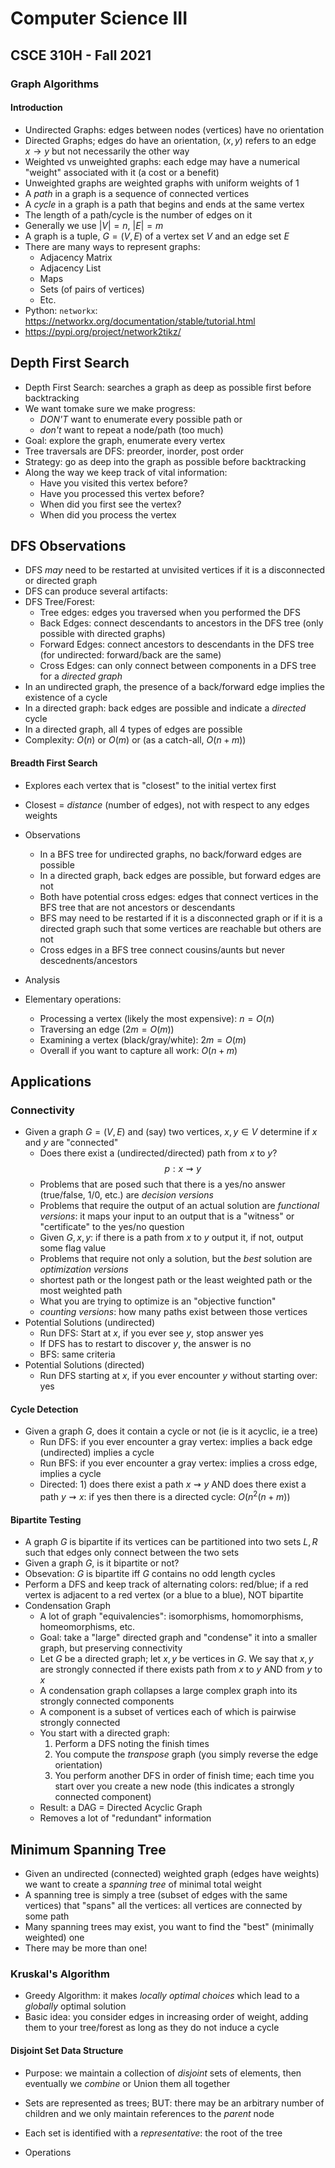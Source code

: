 
# Computer Science III
## CSCE 310H - Fall 2021
### Graph Algorithms

#### Introduction

* Undirected Graphs: edges between nodes (vertices) have no orientation
* Directed Graphs; edges do have an orientation, $(x, y)$ refers to an edge $x \rightarrow y$ but not necessarily the other way
* Weighted vs unweighted graphs: each edge may have a numerical "weight" associated with it (a cost or a benefit)
* Unweighted graphs are weighted graphs with uniform weights of 1
* A *path* in a graph is a sequence of connected vertices
* A *cycle* in a graph is a path that begins and ends at the same vertex
* The length of a path/cycle is the number of edges on it
* Generally we use $|V| = n$, $|E| = m$
* A graph is a tuple, $G = (V,E)$ of a vertex set $V$ and an edge set $E$
* There are many ways to represent graphs:
  * Adjacency Matrix
  * Adjacency List
  * Maps
  * Sets (of pairs of vertices)
  * Etc.
* Python: `networkx`: https://networkx.org/documentation/stable/tutorial.html
* https://pypi.org/project/network2tikz/

## Depth First Search

* Depth First Search: searches a graph as deep as possible first before backtracking
* We want tomake sure we make progress:
  - *DON'T* want to enumerate every possible path or
  - *don't* want to repeat a node/path (too much)
* Goal: explore the graph, enumerate every vertex
* Tree traversals are DFS: preorder, inorder, post order
* Strategy: go as deep into the graph as possible before backtracking
* Along the way we keep track of vital information:
  * Have you visited this vertex before?
  * Have you processed this vertex before?
  * When did you first see the vertex?
  * When did you process the vertex

## DFS Observations

* DFS *may* need to be restarted at unvisited vertices if it is a disconnected or directed graph
* DFS can produce several artifacts:
* DFS Tree/Forest:
  * Tree edges: edges you traversed when you performed the DFS
  * Back Edges: connect descendants to ancestors in the DFS tree (only possible with directed graphs)
  * Forward Edges: connect ancestors to descendants in the DFS tree (for undirected: forward/back are the same)
  * Cross Edges: can only connect between components in a DFS tree for a *directed graph*
* In an undirected graph, the presence of a back/forward edge implies the existence of a cycle
* In a directed graph: back edges are possible and indicate a *directed* cycle
* In a directed graph, all 4 types of edges are possible
* Complexity: $O(n)$ or $O(m)$ or (as a catch-all, $O(n+m)$)

#### Breadth First Search

* Explores each vertex that is "closest" to the initial vertex first
* Closest = *distance* (number of edges), not with respect to any edges weights

* Observations
  * In a BFS tree for undirected graphs, no back/forward edges are possible
  * In a directed graph, back edges are possible, but forward edges are not
  * Both have potential cross edges: edges that connect vertices in the BFS tree that are not ancestors or descendants
  * BFS may need to be restarted if it is a disconnected graph or if it is a directed graph such that some vertices are reachable but others are not
  * Cross edges in a BFS tree connect cousins/aunts but never descednents/ancestors

* Analysis

* Elementary operations:
  * Processing a vertex (likely the most expensive): $n = O(n)$
  * Traversing an edge ($2m = O(m)$)
  * Examining a vertex (black/gray/white): $2m = O(m)$
  * Overall if you want to capture all work: $O(n + m)$

## Applications

### Connectivity

* Given a graph $G=(V,E)$ and (say) two vertices, $x, y \in V$ determine if $x$ and $y$ are "connected"
  * Does there exist a (undirected/directed) path from $x$ to $y$?
  $$p : x \rightsquigarrow y $$
  * Problems that are posed such that there is a yes/no answer (true/false, 1/0, etc.) are *decision versions*
  * Problems that require the output of an actual solution are *functional versions*: it maps your input to an output that is a "witness" or "certificate" to the yes/no question
  * Given $G, x, y$: if there is a path from $x$ to $y$ output it, if not, output some flag value
  * Problems that require not only a solution, but the *best* solution are *optimization versions*
  * shortest path or the longest path or the least weighted path or the most weighted path
  * What you are trying to optimize is an "objective function"
  * *counting versions*: how many paths exist between those vertices
* Potential Solutions (undirected)
  * Run DFS: Start at $x$, if you ever see $y$, stop answer yes
  * If DFS has to restart to discover $y$, the answer is no
  * BFS: same criteria
* Potential Solutions (directed)
  * Run DFS starting at $x$, if you ever encounter $y$ without starting over: yes

#### Cycle Detection

* Given a graph $G$, does it contain a cycle or not (ie is it acyclic, ie a tree)
  * Run DFS: if you ever encounter a gray vertex: implies a back edge (undirected) implies a cycle
  * Run BFS: if you ever encounter a gray vertex: implies a cross edge, implies a cycle
  * Directed: 1) does there exist a path $x \rightsquigarrow y$ AND does there exist a path $y \rightsquigarrow x$: if yes then there is a directed cycle: $O(n^2(n+m))$

#### Bipartite Testing

* A graph $G$ is bipartite if its vertices can be partitioned into two sets $L, R$ such that edges only connect between the two sets
* Given a graph $G$, is it bipartite or not?
* Obsevation: $G$ is bipartite iff $G$ contains no odd length cycles
* Perform a DFS and keep track of alternating colors: red/blue; if a red vertex is adjacent to a red vertex (or a blue to a blue), NOT bipartite
* Condensation Graph
  * A lot of graph "equivalencies": isomorphisms, homomorphisms, homeomorphisms, etc.
  * Goal: take a "large" directed graph and "condense" it into a smaller graph, but preserving connectivity
  * Let $G$ be a directed graph; let $x, y$ be vertices in $G$.  We say that $x, y$ are strongly connected if there exists path from $x$ to $y$ AND from $y$ to $x$
  * A condensation graph collapses a large complex graph into its strongly connected components
  * A component is a subset of vertices each of which is pairwise strongly connected
  * You start with a directed graph:
    1. Perform a DFS noting the finish times
    2. You compute the *transpose* graph (you simply reverse the edge orientation)
    3. You perform another DFS in order of finish time; each time you start over you create a new node (this indicates a strongly connected component)
  * Result: a DAG = Directed Acyclic Graph
  * Removes a lot of "redundant" information

## Minimum Spanning Tree

* Given an undirected (connected) weighted graph (edges have weights) we want to create a *spanning tree* of minimal total weight
* A spanning tree is simply a tree (subset of edges with the same vertices) that "spans" all the vertices: all vertices are connected by some path
* Many spanning trees may exist, you want to find the "best" (minimally weighted) one
* There may be more than one!

### Kruskal's Algorithm

* Greedy Algorithm: it makes *locally optimal choices* which lead to a *globally* optimal solution
* Basic idea: you consider edges in increasing order of weight, adding them to your tree/forest as long as they do not induce a cycle

#### Disjoint Set Data Structure

* Purpose: we maintain a collection of *disjoint* sets of elements, then eventually we *combine* or Union them all together
* Sets are represented as trees; BUT: there may be an arbitrary number of children and we only maintain references to the *parent* node
* Each set is identified with a *representative*: the root of the tree

* Operations


```text









```
